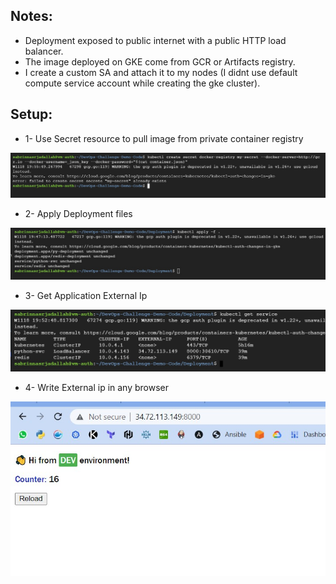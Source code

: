 ## Notes:
- Deployment exposed to public internet with a public HTTP load balancer.
- The image deployed on GKE come from GCR or Artifacts registry.
- I create a custom SA and attach it to my nodes (I didnt use default compute service account while creating the gke cluster).

##  Setup:
* 1- Use Secret resource to pull image from private container registry 

![img](../images/secret.jpg) 
* 2- Apply Deployment files

![deploymentIMG](../images/deploy.jpg) 
* 3- Get Application External Ip 

![img](../images/ip.jpg) 
* 4- Write External ip in any browser

![img](../images/page.jpg) 


